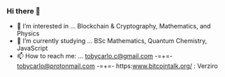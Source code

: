 ### Hi there 👋

- 🔭 I’m interested in ... Blockchain & Cryptography, Mathematics, and Physics
- 🌱 I’m currently studying ... BSc Mathematics, Quantum Chemistry, JavaScript
- 📫 How to reach me: ... tobycarlo.c@gmail.com -=+=- tobycarlo@protonmail.com -=+=- https:www.bitcointalk.org/ : Verziro
